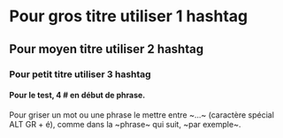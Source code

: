 # Pour gros titre utiliser 1 hashtag

## Pour moyen titre utiliser 2 hashtag

### Pour petit titre utiliser 3 hashtag

#### Pour le test, 4 # en début de phrase.

Pour griser un mot ou une phrase le mettre entre ~...~ (caractère spécial ALT GR + é), comme dans la ~phrase~ qui suit, ~par exemple~.
